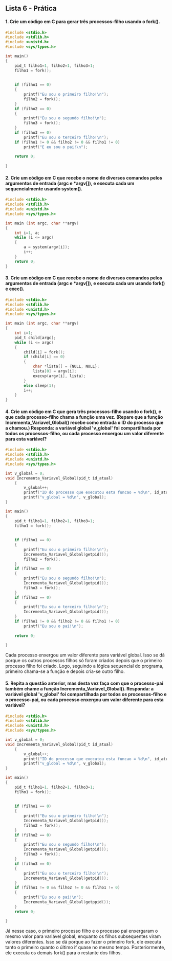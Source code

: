 ## Lista 6 - Prática 

#### 1. Crie um código em C para gerar três processos-filho usando o fork().

``` C
#include <stdio.h> 
#include <stdlib.h>
#include <unistd.h>
#include <sys/types.h>

int main()
{
	pid_t filho1=1, filho2=1, filho3=1;
	filho1 = fork();
	
	
	if (filho1 == 0)
	{
		printf("Eu sou o primeiro filho!\n");
		filho2 = fork();
	}
	if (filho2 == 0)
	{
		printf("Eu sou o segundo filho!\n");
		filho3 = fork();
	}
	if (filho3 == 0)
		printf("Eu sou o terceiro filho!\n");
	if (filho1 != 0 && filho2 != 0 && filho1 != 0)
		printf("E eu sou o pai!\n");
	
	return 0;	
	 
}
```
#### 2. Crie um código em C que recebe o nome de diversos comandos pelos argumentos de entrada (argc e *argv[]), e executa cada um sequencialmente usando system().

``` C
#include <stdio.h> 
#include <stdlib.h>
#include <unistd.h>
#include <sys/types.h>

int main (int argc, char **argv)
{	
	int i=1, a;
	while (i <= argc)
	{
		a = system(argv[i]);
		i++;
	}
	return 0;
}
```

#### 3. Crie um código em C que recebe o nome de diversos comandos pelos argumentos de entrada (argc e *argv[]), e executa cada um usando fork() e exec().

``` C
#include <stdio.h> 
#include <stdlib.h>
#include <unistd.h>
#include <sys/types.h>

int main (int argc, char **argv)
{	
	int i=1;
	pid_t child[argc]; 
	while (i <= argc)
	{
		child[i] = fork();
		if (child[i] == 0)
		{
			char *lista[] = {NULL, NULL};
			lista[0] = argv[i];
			execvp(argv[i], lista);
		}
		else sleep(1);
		i++;
	}
}
```

#### 4. Crie um código em C que gera três processos-filho usando o fork(), e que cada processo-filho chama a função uma vez. (Repare que a função Incrementa_Variavel_Global() recebe como entrada o ID do processo que a chamou.) Responda: a variável global 'v_global' foi compartilhada por todos os processos-filho, ou cada processo enxergou um valor diferente para esta variável?

``` C
#include <stdio.h> 
#include <stdlib.h>
#include <unistd.h>
#include <sys/types.h>

int v_global = 0;
void Incrementa_Variavel_Global(pid_t id_atual)
	{
		v_global++;
		printf("ID do processo que executou esta funcao = %d\n", id_atual);
		printf("v_global = %d\n", v_global);
}

int main()
{
	pid_t filho1=1, filho2=1, filho3=1;
	filho1 = fork();
	
	
	if (filho1 == 0)
	{
		printf("Eu sou o primeiro filho!\n");
		Incrementa_Variavel_Global(getpid());
		filho2 = fork();
	}
	if (filho2 == 0)
	{
		printf("Eu sou o segundo filho!\n");
		Incrementa_Variavel_Global(getpid());
		filho3 = fork();
	}
	if (filho3 == 0)
	{
		printf("Eu sou o terceiro filho!\n");
		Incrementa_Variavel_Global(getpid());
	}
	if (filho1 != 0 && filho2 != 0 && filho1 != 0)
		printf("Eu sou o pai!\n");
	
	return 0;	
	 
}
```

Cada processo enxergou um valor diferente para variável global. Isso se dá porque os outros processos filhos só foram criados depois que o primeiro processo filho foi criado. Logo, seguindo a lógica sequencial do programa, primeiro chama-se a função e depois cria-se outro filho. 

#### 5. Repita a questão anterior, mas desta vez faça com que o processo-pai também chame a função Incrementa_Variavel_Global(). Responda: a variável global 'v_global' foi compartilhada por todos os processos-filho e o processo-pai, ou cada processo enxergou um valor diferente para esta variável?

``` C
#include <stdio.h> 
#include <stdlib.h>
#include <unistd.h>
#include <sys/types.h>

int v_global = 0;
void Incrementa_Variavel_Global(pid_t id_atual)
	{
		v_global++;
		printf("ID do processo que executou esta funcao = %d\n", id_atual);
		printf("v_global = %d\n", v_global);
}

int main()
{
	pid_t filho1=1, filho2=1, filho3=1;
	filho1 = fork();
	
	
	if (filho1 == 0)
	{
		printf("Eu sou o primeiro filho!\n");
		Incrementa_Variavel_Global(getpid());
		filho2 = fork();
	}
	if (filho2 == 0)
	{
		printf("Eu sou o segundo filho!\n");
		Incrementa_Variavel_Global(getpid());
		filho3 = fork();
	}
	if (filho3 == 0)
	{
		printf("Eu sou o terceiro filho!\n");
		Incrementa_Variavel_Global(getpid());
	}
	if (filho1 != 0 && filho2 != 0 && filho1 != 0)
	{
		printf("Eu sou o pai!\n");
		Incrementa_Variavel_Global(getppid());	
	}
	return 0;	
	 
}
```

Já nesse caso, o primeiro processo filho e o processo pai enxergaram o mesmo valor para variável global, enquanto os filhos subsequentes viram valores diferentes. Isso se dá porque ao fazer o primeiro fork, ele executa tanto o primeiro quanto o último if quase no mesmo tempo. Posteriormente, ele executa os demais fork() para o restante dos filhos. 
